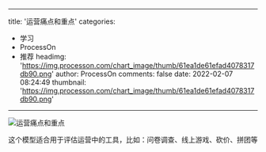
---
title: '运营痛点和重点'
categories: 
 - 学习
 - ProcessOn
 - 推荐
headimg: 'https://img.processon.com/chart_image/thumb/61ea1de61efad4078317db90.png'
author: ProcessOn
comments: false
date: 2022-02-07 08:24:49
thumbnail: 'https://img.processon.com/chart_image/thumb/61ea1de61efad4078317db90.png'
---

<div>   
<img class="thumb" alt="运营痛点和重点" src="https://img.processon.com/chart_image/thumb/61ea1de61efad4078317db90.png" referrerpolicy="no-referrer">
<p>这个模型适合用于评估运营中的工具，比如：问卷调查、线上游戏、砍价、拼团等</p>  
</div>
            